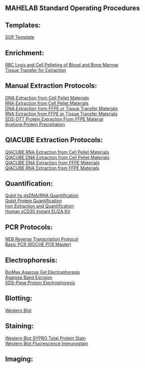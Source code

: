 ## MAHELAB Standard Operating Procedures

## Templates:

[SOP Template](sop_template.md)<br>

## Enrichment:
[RBC Lysis and Cell Pelleting of Blood and Bone Marrow](rbc_lysis_and_cell_pelleting_blood_and_marrow.md)<br>
[Tissue Transfer for Extraction](tissue_transfer_extraction.md)<br>

## Manual Extraction Protocols:

[DNA Extraction from Cell Pellet Materials](dna_extraction_cell_pellet.md)<br>
[RNA Extraction from Cell Pellet Materials](manual_rna_extraction_cell_pellet.md)<br>
[DNA Extraction from FFPE or Tissue Transfer Materials](dna_extraction_ffpe_tissue_transfer.md)<br>
[RNA Extraction from FFPE or Tissue Transfer Materials](rna_extraction_ffpe_tissue_transfer.md)<br>
[SDS-DTT Protein Extraction From FFPE Material](sds_dtt_protein_extraction_from_ffpe_material.md)<br>
[Acetone Protein Precipitation](acetone_protein_precipitation.md)<br>

## QIACUBE Extraction Protocols:

[QIACUBE RNA Extraction from Cell Pellet Materials](qiacube_rna_extraction_cell_pellet.md)<br>
[QIACUBE DNA Extraction from Cell Pellet Materials](qiacube_dna_extraction_cell_pellet.md)<br>
[QIACUBE DNA Extraction from FFPE Materials](qiacube_dna_extraction_ffpe_tissue_transfer.md)<br>
[QIACUBE RNA Extraction from FFPE Materials](qiacube_rna_extraction_ffpe_tissue.md)<br>

## Quantification:

[Qubit hs dsDNA/RNA Quantification](qubit_hs_rna_dna_quantification.md)<br>
[Qubit Protein Quantification](qubit_protein_quantification.md)<br>
[Iron Extraction and Quantification](iron_extraction_quantification.md)<br>
[Human sCD30 Instant ELIZA Kit](Human_sCD30_Instant_ELISA_Kit.md)<br>

## PCR Protocols:

[NEB Reverse Transcription Protocol](neb_rt.md)<br>
[Basic PCR (ROCHE PCR Master)](pcr.md)<br>

## Electrophoresis:

[BioMax Agarose Gel Electrophoresis](biomax_agarose_gel_electrophoresis.md)<br>
[Agarose Band Excision](agarose_gel_band_excision.md)<br>
[SDS-Page Protein Electrophoresis](sds_page_protein_electrophoresis.md)<br>

## Blotting:

[Western Blot](western_blot.md)<br>

## Staining:

[Western Blot SYPRO Total Protein Stain](western_blot_SYPRO_total_protein_stain.md)<br>
[Western Blot Fluorescence Immunostain](western_blot_fluorescence_immunostain.md)<br>

## Imaging:
